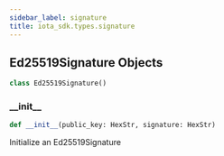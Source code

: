 ```yaml
---
sidebar_label: signature
title: iota_sdk.types.signature
---
```


## Ed25519Signature Objects

```python
class Ed25519Signature()
```

### \_\_init\_\_

```python
def __init__(public_key: HexStr, signature: HexStr)
```

Initialize an Ed25519Signature


